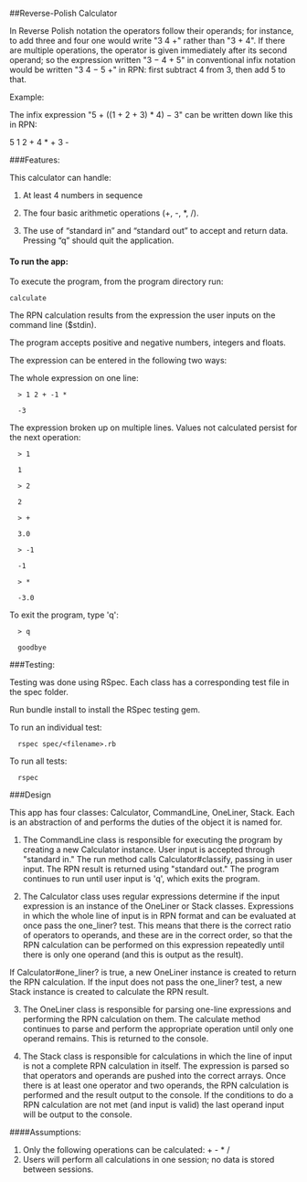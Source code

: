 ##Reverse-Polish Calculator

In Reverse Polish notation the operators follow their operands; for instance, to add three and four one would write "3 4 +" rather than "3 + 4". If there are multiple operations, the operator is given immediately after its second operand; so the expression written "3 − 4 + 5" in conventional infix notation would be written "3 4 − 5 +" in RPN: first subtract 4 from 3, then add 5 to that.

Example:

The infix expression "5 + ((1 + 2 + 3) * 4) − 3" can be written down like this in RPN:

5 1 2 + 4 * + 3 -


###Features:

This calculator can handle:

1) At least 4 numbers in sequence

2) The four basic arithmetic operations (+, -, *, /).

3) The use of “standard in” and “standard out” to accept and return data. Pressing “q” should quit the application.


#### To run the app:

To execute the program, from the program directory run:

    calculate

The RPN calculation results from the expression the user inputs on the command line ($stdin).

The program accepts positive and negative numbers, integers and floats.

The expression can be entered in the following two ways:

  The whole expression on one line:

      > 1 2 + -1 *

      -3
  
  The expression broken up on multiple lines. Values not calculated persist for the next operation:

      > 1

      1

      > 2

      2

      > +

      3.0

      > -1

      -1

      > *

      -3.0


To exit the program, type 'q':  

      > q

      goodbye

###Testing:

Testing was done using RSpec. Each class has a corresponding test file in the spec folder.

Run bundle install to install the RSpec testing gem.

To run an individual test: 

      rspec spec/<filename>.rb

To run all tests: 

      rspec


###Design

This app has four classes: Calculator, CommandLine, OneLiner, Stack. Each is an abstraction of and performs the duties of the object it is named for. 

1. The CommandLine class is responsible for executing the program by creating a new Calculator instance. User input is accepted through "standard in." The run method calls Calculator#classify, passing in user input. The RPN result is returned using "standard out." The program continues to run until user input is 'q', which exits the program. 

2. The Calculator class uses regular expressions determine if the input expression is an instance of the OneLiner or Stack classes. Expressions in which the whole line of input is in RPN format and can be evaluated at once pass the one_liner? test. This means that there is the correct ratio of operators to operands, and these are in the correct order, so that the RPN calculation can be performed on this expression repeatedly until there is only one operand (and this is output as the result).

If Calculator#one_liner? is true, a new OneLiner instance is created to return the RPN calculation. If the input does not pass the one_liner? test, a new Stack instance is created to calculate the RPN result.

3. The OneLiner class is responsible for parsing one-line expressions and performing the RPN calculation on them. The calculate method continues to parse and perform the appropriate operation until only one operand remains. This is returned to the console.

4. The Stack class is responsible for calculations in which the line of input is not a complete RPN calculation in itself. The expression is parsed so that operators and operands are pushed into the correct arrays. Once there is at least one operator and two operands, the RPN calculation is performed and the result output to the console. If the conditions to do a RPN calculation are not met (and input is valid) the last operand input will be output to the console.

####Assumptions:
1. Only the following operations can be calculated: + - * /
2. Users will perform all calculations in one session; no data is stored between sessions.

